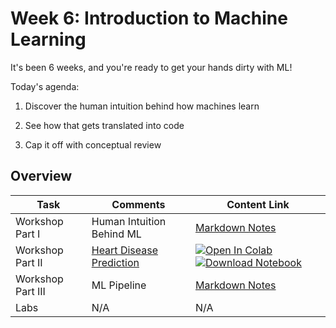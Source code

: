 # Week 6: Introduction to Machine Learning

It's been 6 weeks, and you're ready to get your hands dirty with ML!

Today's agenda:

1. Discover the human intuition behind how machines learn

2. See how that gets translated into code

3. Cap it off with conceptual review

## Overview
| **Task**    | Comments               | Content Link     |
| ----------- | --------------------- | ---------- |
| Workshop Part I| Human Intuition Behind ML |  [Markdown Notes](./workshop/intro-ml.md) |
| Workshop Part II| [Heart Disease Prediction](/workshop/) |  [![Open In Colab](https://colab.research.google.com/assets/colab-badge.svg)](https://colab.research.google.com/github/ishaandey/node/blob/master/week-6/workshop/intro_ml_key.ipynb)  [![Download Notebook](https://files.christianfjung.com/buttons/DownloadIpynb.svg)](https://files.node.ishaandey.com/week-6/workshop/intro_ml_key.ipynb) |
| Workshop Part III| ML Pipeline |  [Markdown Notes](./workshop/ml-pipeline.md) |
| Labs        |  N/A   |  N/A  |                              

